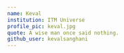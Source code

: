 ```yaml
---
name: Keval
institution: ITM Universe
profile_pic: keval.jpg
quote: A wise man once said nothing.
github_user: kevalsanghani
---
```

